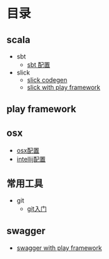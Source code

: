 # 目录

## scala
- sbt
  - [sbt 配置](https://github.com/lovepocky/misc/blob/master/scala/sbt/sbt配置.md)
- slick
  - [slick codegen](https://github.com/lovepocky/misc/blob/master/scala/slick/slick_codegen配置.md)
  - [slick with play framework](https://github.com/lovepocky/misc/blob/master/scala/slick/slick_with_play.md)

## play framework



## osx
- [osx配置](https://github.com/lovepocky/misc/blob/master/osx/osx配置.md)
- [intellij配置](https://github.com/lovepocky/misc/blob/master/osx/intellij配置.md)

## 常用工具
- git
    - [git入门](https://github.com/lovepocky/misc/blob/master/cs/git/git入门.md)

## swagger
-  [swagger with play framework](https://github.com/lovepocky/misc/blob/master/swagger/swagger-play.md)
